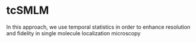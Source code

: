 # tcSMLM
In this approach, we use temporal statistics in order to enhance resolution and fidelity in single molecule localization microscopy
